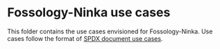 Fossology-Ninka use cases
=========================
This folder contains the use cases envisioned for Fossology-Ninka. Use cases follow the format of [SPDX document use cases](http://wiki.spdx.org/view/Technical_Team/Use_Cases/2.0).
